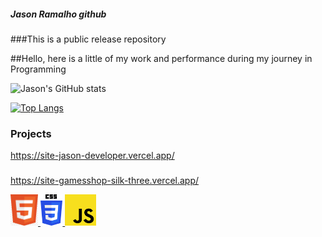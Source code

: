 ##### Jason Ramalho github

###This is a public release repository

##Hello, here is a little of my work and performance during my journey in Programming
  
![Jason's GitHub stats](https://github-readme-stats.vercel.app/api?username=jasonrn36&show_icons=true&theme=tokyonight)
    
    
[![Top Langs](https://github-readme-stats.vercel.app/api/top-langs/?username=jasonrn36&layout=donut-vertical)](https://github.com/anuraghazra/github-readme-stats)
    
### Projects
https://site-jason-developer.vercel.app/
###
https://site-gamesshop-silk-three.vercel.app/

<a target="_blank" rel="nooperner noreferrer nofollow" href="https://github.com/jasonrn36/site_jason_developer/blob/main/html5-logo.png">
<img height="50" alt="javascript" src="https://github.com/jasonrn36/site_jason_developer/blob/main/html5-logo.png" style="max-width: 100">
</a>

<a target="_blank" rel="nooperner noreferrer nofollow" href="https://github.com/jasonrn36/site_jason_developer/blob/main/CSS3_logo%20marca.png">
<img height="50" alt="javascript" src="https://github.com/jasonrn36/site_jason_developer/blob/main/CSS3_logo%20marca.png" style="max-width: 100">
</a>
    
<a target="_blank" rel="nooperner noreferrer nofollow" href="https://github.com/jasonrn36/site_jason_developer/blob/main/JavaScript_logo_ramalho.png">
<img height="50" alt="javascript" src="https://github.com/jasonrn36/site_jason_developer/blob/main/JavaScript_logo_ramalho.png" style="max-width: 100">
</a>

</body>
